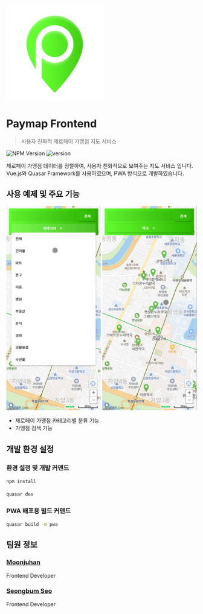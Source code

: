 ![](./src/statics/icons/icon-256x256.png)
# Paymap Frontend
> 사용자 친화적 제로페이 가맹점 지도 서비스

![NPM Version][npm-image]
![version]

제로페이 가맹점 데이터를 정렬하여, 사용자 친화적으로 보여주는 지도 서비스 입니다.   
Vue.js와 Quasar Framework를 사용하였으며, PWA 방식으로 개발하였습니다.



## 사용 예제 및 주요 기능

![](./src/assets/shot_01.png)

- 제로페이 가맹점 카테고리별 분류 기능
- 가맹점 검색 기능


## 개발 환경 설정

### 환경 설정 및 개발 커맨드
```bash
npm install

quasar dev
```

### PWA 배포용 빌드 커맨드
```bash
quasar build -m pwa
```



## 팀원 정보

### [Moonjuhan](https://github.com/MoonJuhan)
Frontend Developer

### [Seongbum Seo](https://github.com/seongbuming)
Frontend Developer

[npm-image]: https://img.shields.io/npm/v/datadog-metrics.svg?style=flat-square
[npm-url]: https://npmjs.org/package/datadog-metrics
[version]: https://img.shields.io/badge/version-v1.0.12-blue


